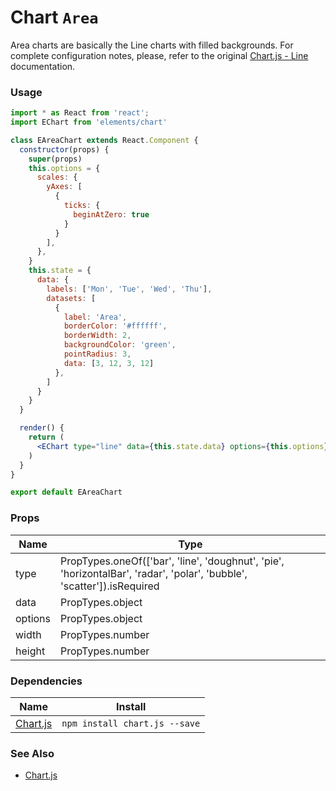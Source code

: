 # Chart `Area`

Area charts are basically the Line charts with filled backgrounds. For complete configuration notes, please, refer to the original [Chart.js - Line](http://www.chartjs.org/docs/latest/charts/line.html) documentation.

<!-- STORY -->

### Usage

```jsx
import * as React from 'react';
import EChart from 'elements/chart'

class EAreaChart extends React.Component {
  constructor(props) {
    super(props)
    this.options = {
      scales: {
        yAxes: [
          {
            ticks: {
              beginAtZero: true
            }
          }
        ],
      },
    }
    this.state = {
      data: {
        labels: ['Mon', 'Tue', 'Wed', 'Thu'],
        datasets: [
          {
            label: 'Area',
            borderColor: '#ffffff',
            borderWidth: 2,
            backgroundColor: 'green',
            pointRadius: 3,
            data: [3, 12, 3, 12]
          },
        ]
      }
    }
  }

  render() {
    return (
      <EChart type="line" data={this.state.data} options={this.options} {...this.props}/>
    )
  }
}

export default EAreaChart
```

### Props

| Name    | Type                                                                                                                   |
|---------|------------------------------------------------------------------------------------------------------------------------|
| type    | PropTypes.oneOf(['bar', 'line', 'doughnut', 'pie', 'horizontalBar', 'radar', 'polar', 'bubble', 'scatter']).isRequired |
| data    | PropTypes.object                                                                                                       |
| options | PropTypes.object                                                                                                       |
| width   | PropTypes.number                                                                                                       |
| height  | PropTypes.number                                                                                                       |

### Dependencies

| Name        | Install    |
|-------------|---------|
| [Chart.js](http://www.chartjs.org/) | `npm install chart.js --save` |


### See Also
- [Chart.js](http://www.chartjs.org/)
